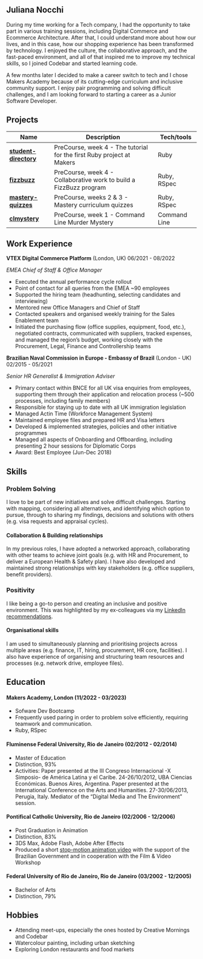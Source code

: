 ## Juliana Nocchi

During my time working for a Tech company, I had the opportunity to take part in various training sessions, including Digital Commerce and Ecommerce Architecture. After that, I could understand more about how our lives, and in this case, how our shopping experience has been transformed by technology. I enjoyed the culture, the collaborative approach, and the fast-paced environment, and all of that inspired me to improve my technical skills, so I joined Codebar and started learning code. 

A few months later I decided to make a career switch to tech and I chose Makers Academy because of its cutting-edge curriculum and inclusive community support. I enjoy pair programming and solving difficult challenges, and I am looking forward to starting a career as a Junior Software Developer.

## Projects

| Name                         | Description       | Tech/tools        |
| ---------------------------- | ----------------- | ----------------- |
| [**student-directory**](https://github.com/junocchi/student-directory)            | PreCourse, week 4 - The tutorial for the first Ruby project at Makers | Ruby |
| [**fizzbuzz**](https://github.com/junocchi/fizzbuzz)            | PreCourse, week 4 - Collaborative work to build a FizzBuzz program | Ruby, RSpec |
| [**mastery-quizzes**](https://github.com/junocchi/mastery-quizzes) | PreCourse, weeks 2 & 3 - Mastery curriculum quizzes | Ruby, RSpec              |
| [**clmystery**](https://github.com/junocchi/clmystery) | PreCourse, week 1 - Command Line Murder Mystery | Command Line              |

## Work Experience

**VTEX Digital Commerce Platform** (London, UK) 06/2021 - 08/2022

_EMEA Chief of Staff & Office Manager_

- Executed the annual performance cycle rollout 
- Point of contact for all queries from the EMEA ~90 employees
- Supported the hiring team (headhunting, selecting candidates and interviewing)
- Mentored new Office Managers and Chief of Staff
- Contacted speakers and organised weekly training for the Sales Enablement team
- Initiated the purchasing flow (office supplies, equipment, food, etc.), negotiated contracts, communicated with suppliers, tracked expenses, and managed the region’s budget, working closely with the Procurement, Legal, Finance and Controllership teams

**Brazilian Naval Commission in Europe - Embassy of Brazil** (London - UK) 02/2015 - 05/2021

_Senior HR Generalist & Immigration Adviser_

- Primary contact within BNCE for all UK visa enquiries from employees, supporting them through their application and relocation process (~500 processes, including family members)
- Responsible for staying up to date with all UK immigration legislation
- Managed Actin Time (Workforce Management System)
- Maintained employee files and prepared HR and Visa letters 
- Developed & implemented strategies, policies and other initiative programmes
- Managed all aspects of Onboarding and Offboarding, including presenting 2 hour sessions for Diplomatic Corps
- Award: Best Employee (Jun-Dec 2018)

## Skills

### **Problem Solving**

I love to be part of new initiatives and solve difficult challenges. Starting with mapping, considering all alternatives, and identifying which option to pursue, through to sharing my findings, decisions and solutions with others (e.g. visa requests and appraisal cycles).

#### **Collaboration & Building relationships**

In my previous roles, I have adopted a networked approach, collaborating with other teams to achieve joint goals (e.g. with HR and Procurement, to deliver a European Health & Safety plan). I have also developed and maintained strong relationships with key stakeholders (e.g. office suppliers, benefit providers). 

### **Positivity**
I like being a go-to person and creating an inclusive and positive environment. This was highlighted by my ex-colleagues via my [LinkedIn recommendations](https://www.linkedin.com/in/juliana-nocchi-b4a882222/details/recommendations/?detailScreenTabIndex=0).

#### **Organisational skills**

I am used to simultaneously planning and prioritising projects across multiple areas (e.g. finance, IT, hiring, procurement, HR core, facilities). I also have experience of organising and structuring team resources and processes (e.g. network drive, employee files).

## Education

#### Makers Academy, London (11/2022 - 03/2023)
- Sofware Dev Bootcamp
- Frequently used paring in order to problem solve efficiently, requiring teamwork and communication.
- Ruby, RSpec

#### Fluminense Federal University, Rio de Janeiro (02/2012 - 02/2014)
- Master of Education
- Distinction, 93%
- Activities: Paper presented at the III Congreso Internacional -X Simposio- de América Latina y el Caribe. 24-26/10/2012, UBA Ciencias Económicas. Buenos Aires, Argentina. Paper presented at the International Conference on the Arts and Humanities. 27-30/06/2013, Perugia, Italy. Mediator of the “Digital Media and The Environment” session.

#### Pontifical Catholic University, Rio de Janeiro (02/2006 - 12/2006)
- Post Graduation in Animation
- Distinction,  83%
- 3DS Max, Adobe Flash, Adobe After Effects
- Produced a short [stop-motion animation video](https://youtu.be/KKybNAe3G2w) with the support of the Brazilian Government and in cooperation with the Film & Video Workshop

#### Federal University of Rio de Janeiro, Rio de Janeiro (03/2002 - 12/2005)
- Bachelor of Arts
- Distinction, 79%


## Hobbies

- Attending meet-ups, especially the ones hosted by Creative Mornings and Codebar
- Watercolour painting, including urban sketching
- Exploring London restaurants and food markets
